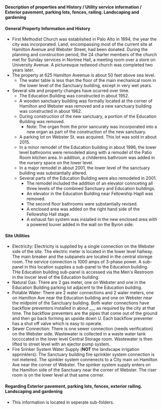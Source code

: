**Description of properties and History / Utility service information / Exterior pavement, parking lots, fences, railing. Landscaping and gardening**

#### General Property Information and History
* First Methodist Church was established in Palo Alto in 1894, the year the city was incorporated. Land, encompassing most of the current site at Hamilton Avenue and Webster Street, had been donated.  During the planning and construction period, the 24 charter members of the church met for Sunday services in Nortree Hall, a meeting room over a store on University Avenue. A picturesque redwood church was completed two years later.
* The property at 625 Hamilton Aveenue is about 50 feet above sea level.
  * The water table is less than the floor of the main mechanical room in the lower level of the Sanctuary building, except in very wet years.
* Several site and property changes have ocurred over time.
  * The Education Building was constructed in about 1952.
  * A wooden sanctuary building was formally located at the corner of Hamilton and Webster was removed and a new sanctuary building was constructed in about 1962.
  * During construction of the new sanctuary, a portion of the Education Building was removed.
    * Note: The organ from the prior sancuraty was incorporated into a new organ as part of the construction of the new sanctuary.
  * A parking lot on Webster St. was acquired.  This lot was sold in about 2015.
  * In a minor remodel of the Education building in about 1996, the lower level bathrooms were remodeled along with a remodel of the Patio Room kitchen area.  In addition, a childerens bathroom was added in the nursery space on the lower level.
  * In a major remodel in about 2001, the lower level of the sanctuary building was substantially altered.
  * Several parts of the Education Building were also remodeled in 2001.
    * The remodel included the addition of an elevator connceting all three levels of the combined Sanctuary and Education buildings.
    * An elevator in the Education Building near Fellowship Hapll was removed.
    * The second floor bathrooms were substantially revised.
    * A enclosed area was added on the right hand side of the Fellowship Hall stage.
     * A exhaust fan system was inslalled in the new enclosed area with a powered louver added in the wall on the Byron side.
#### Site Utilities
* Electricity: Electricity is supplied by a single connection on the Webster side of the site.  The electric meter is located in the lower level hallway.  The main breaker and the subpanels are located in the central storege room.  The service connection is 1000 amps of 3-phase power.  A sub-panel in this location supplies a sub-panel to the Education building.  THe Education building sub-panel is accessed via the Men's Restroom in the lovcer level of the Education building.
* Natural Gas: There are 2 gas meter, one on Webster and one in the Education Building parking lot adjacent to the Education building.
* Potable Water: There are 2 water connections and 2 water meters, one on Hamilton Ave near the Education building and one on Webster near the midpoint of the Sanctuary building.  Both water connections have backflow preventors installed in about ___ as required by the city at that time.  The backflow preventers are the pipes that come out of the ground and then go back forming an upside down U. Each backflow preventer has a shut off valve which is easy to operate.
* Sewer Connection: There is one sewer connection (needs verification) on the Webster side.  Wastewater is collected in a waste water tank loccccated in the lover level Central Storage room.  Wastewater is then lifted to street level with an ejector pump system.
* Fire Srinker System Water Supply (**NOT** the landscape irrigation spprinklers):  The Sanctuary building fire sprinkler system connection is not metered.  The spinkler system connenects to a City main on Hamilton Ave near the corner of Webster.  The spinker system supply enters on the Hamilton side of the Sanctuary near the corner of Webster.  The riser room is on the lower level at that same corner.
#### Regarding Exterior pavement, parking lots, fences, exterior railing. Landscaping and gardening
* This information is located in seperate sub-folders.

